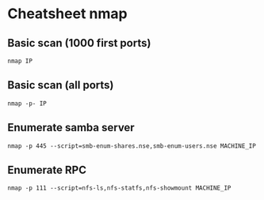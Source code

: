 # Cheatsheet nmap

## Basic scan (1000 first ports)

```
nmap IP
```

## Basic scan (all ports)

```
nmap -p- IP
```

## Enumerate samba server

```
nmap -p 445 --script=smb-enum-shares.nse,smb-enum-users.nse MACHINE_IP
```

## Enumerate RPC

```
nmap -p 111 --script=nfs-ls,nfs-statfs,nfs-showmount MACHINE_IP
```